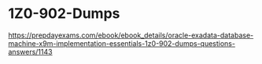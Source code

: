 # 1Z0-902-Dumps
https://prepdayexams.com/ebook/ebook_details/oracle-exadata-database-machine-x9m-implementation-essentials-1z0-902-dumps-questions-answers/1143
